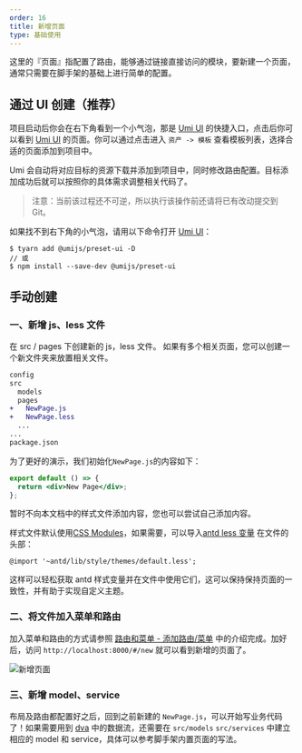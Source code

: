 ```yaml
---
order: 16
title: 新增页面
type: 基础使用
---
```


这里的『页面』指配置了路由，能够通过链接直接访问的模块，要新建一个页面，通常只需要在脚手架的基础上进行简单的配置。

## 通过 UI 创建（推荐）

项目启动后你会在右下角看到一个小气泡，那是 [Umi UI](https://umijs.org/zh-CN/docs/use-umi-ui) 的快捷入口，点击后你可以看到 [Umi UI](https://umijs.org/zh-CN/docs/use-umi-ui) 的页面。你可以通过点击进入 `资产 -> 模板` 查看模板列表，选择合适的页面添加到项目中。

Umi 会自动将对应目标的资源下载并添加到项目中，同时修改路由配置。目标添加成功后就可以按照你的具体需求调整相关代码了。

> 注意：当前该过程还不可逆，所以执行该操作前还请将已有改动提交到 Git。

如果找不到右下角的小气泡，请用以下命令打开 [Umi UI](https://umijs.org/zh-CN/docs/use-umi-ui)：

``` shell
$ tyarn add @umijs/preset-ui -D
// 或
$ npm install --save-dev @umijs/preset-ui
```

## 手动创建

### 一、新增 js、less 文件

在 src / pages 下创建新的 js，less 文件。 如果有多个相关页面，您可以创建一个新文件夹来放置相关文件。

```diff
config
src
  models
  pages
+   NewPage.js
+   NewPage.less
  ...
...
package.json
```

为了更好的演示，我们初始化`NewPage.js`的内容如下：

```jsx
export default () => {
  return <div>New Page</div>;
};
```

暂时不向本文档中的样式文件添加内容，您也可以尝试自己添加内容。

样式文件默认使用[CSS Modules](http://www.ruanyifeng.com/blog/2016/06/css_modules.html)，如果需要，可以导入[antd less 变量](https://github.com/ant-design/ant-design/blob/master/components/style/themes/default.less) 在文件的头部：

```less
@import '~antd/lib/style/themes/default.less';
```

这样可以轻松获取 antd 样式变量并在文件中使用它们，这可以保持保持页面的一致性，并有助于实现自定义主题。

### 二、将文件加入菜单和路由

加入菜单和路由的方式请参照 [路由和菜单 - 添加路由/菜单](/docs/router-and-nav#添加路由/菜单) 中的介绍完成。加好后，访问 `http://localhost:8000/#/new` 就可以看到新增的页面了。

<img alt="新增页面" src="https://gw.alipayobjects.com/zos/rmsportal/xZIqExWKhdnzDBjajnZg.png" />

<br />

### 三、新增 model、service

布局及路由都配置好之后，回到之前新建的 `NewPage.js`，可以开始写业务代码了！如果需要用到 [dva](https://github.com/dvajs/dva/) 中的数据流，还需要在 `src/models` `src/services` 中建立相应的 model 和 service，具体可以参考脚手架内置页面的写法。
